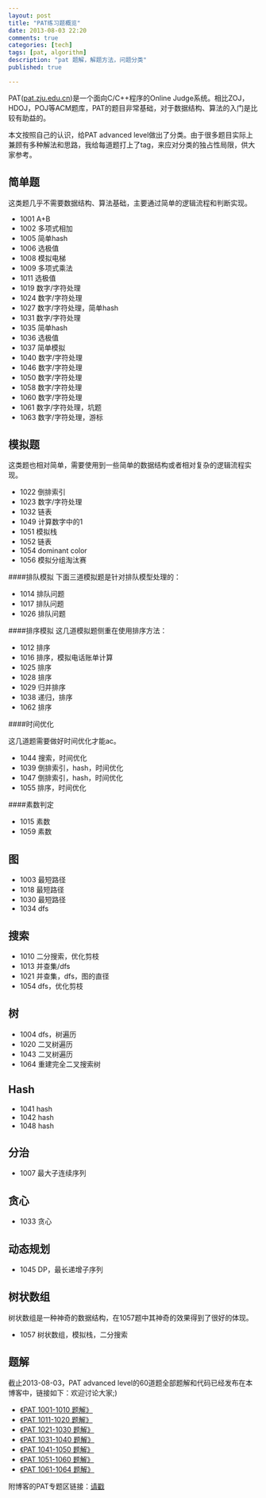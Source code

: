 ```yaml
---
layout: post
title: "PAT练习题概览"
date: 2013-08-03 22:20
comments: true
categories: [tech]
tags: [pat, algorithm]
description: "pat 题解，解题方法，问题分类"
published: true

---
```


PAT([pat.zju.edu.cn](http://pat.zju.edu.cn))是一个面向C/C++程序的Online Judge系统。相比ZOJ，HDOJ，POJ等ACM题库，PAT的题目非常基础，对于数据结构、算法的入门是比较有助益的。

本文按照自己的认识，给PAT advanced level做出了分类。由于很多题目实际上兼顾有多种解法和思路，我给每道题打上了tag，来应对分类的独占性局限，供大家参考。


简单题
---
这类题几乎不需要数据结构、算法基础，主要通过简单的逻辑流程和判断实现。

* 1001 A+B
* 1002 多项式相加
* 1005 简单hash
* 1006 选极值
* 1008 模拟电梯
* 1009 多项式乘法
* 1011 选极值
* 1019 数字/字符处理
* 1024 数字/字符处理
* 1027 数字/字符处理，简单hash
* 1031 数字/字符处理
* 1035 简单hash<!--more -->
* 1036 选极值
* 1037 简单模拟
* 1040 数字/字符处理
* 1046 数字/字符处理
* 1050 数字/字符处理
* 1058 数字/字符处理
* 1060 数字/字符处理
* 1061 数字/字符处理，坑题
* 1063 数字/字符处理，游标


模拟题
---

这类题也相对简单，需要使用到一些简单的数据结构或者相对复杂的逻辑流程实现。


* 1022 倒排索引
* 1023 数字/字符处理
* 1032 链表
* 1049 计算数字中的1
* 1051 模拟栈
* 1052 链表
* 1054 dominant color
* 1056 模拟分组淘汰赛

####排队模拟
下面三道模拟题是针对排队模型处理的：

* 1014 排队问题
* 1017 排队问题
* 1026 排队问题


####排序模拟
这几道模拟题侧重在使用排序方法：

* 1012 排序
* 1016 排序，模拟电话账单计算
* 1025 排序
* 1028 排序
* 1029 归并排序
* 1038 递归，排序
* 1062 排序


####时间优化

这几道题需要做好时间优化才能ac。

* 1044 搜索，时间优化
* 1039 倒排索引，hash，时间优化
* 1047 倒排索引，hash，时间优化
* 1055 排序，时间优化



####素数判定


* 1015 素数
* 1059 素数



图
---

* 1003 最短路径
* 1018 最短路径
* 1030 最短路径
* 1034 dfs


搜索
---

* 1010 二分搜索，优化剪枝
* 1013 并查集/dfs
* 1021 并查集，dfs，图的直径
* 1054 dfs，优化剪枝


树
---

* 1004 dfs，树遍历
* 1020 二叉树遍历 
* 1043 二叉树遍历
* 1064 重建完全二叉搜索树


Hash
---

* 1041 hash
* 1042 hash
* 1048 hash


分治
---

* 1007 最大子连续序列


贪心
---

* 1033 贪心


动态规划
---
* 1045 DP，最长递增子序列


树状数组
---
树状数组是一种神奇的数据结构，在1057题中其神奇的效果得到了很好的体现。

* 1057 树状数组，模拟栈，二分搜索


题解
---

截止2013-08-03，PAT advanced level的60道题全部题解和代码已经发布在本博客中，链接如下：欢迎讨论大家;)

* [《PAT 1001-1010 题解》](http://biaobiaoqi.me/blog/2013/07/31/pat-1001-1010-solutions/)
* [《PAT 1011-1020 题解》](http://biaobiaoqi.me/blog/2013/07/31/pat-1011-1020-solutions/)
* [《PAT 1021-1030 题解》](http://biaobiaoqi.me/blog/2013/08/01/pat-1021-1030-solutions/)
* [《PAT 1031-1040 题解》](http://biaobiaoqi.me/blog/2013/08/01/pat-1031-1040-solutions/)
* [《PAT 1041-1050 题解》](http://biaobiaoqi.me/blog/2013/08/01/pat-1041-1050-solutions/)
* [《PAT 1051-1060 题解》](http://biaobiaoqi.me/blog/2013/08/01/pat-1051-1060-solutions/)
* [《PAT 1061-1064 题解》](http://biaobiaoqi.me/blog/2013/08/31/pat-1061-pat-1064/)

附博客的PAT专题区链接：[请戳](http://biaobiaoqi.me/tags/pat/)